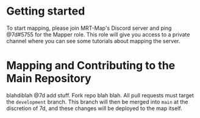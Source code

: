 # Getting started
To start mapping, please join MRT-Map's Discord server and ping @7d#5755 for the Mapper role. This role will give you access to a private channel where you can see some tutorials about mapping the server.

# Mapping and Contributing to the Main Repository
blahdiblah @7d add stuff. Fork repo blah blah. All pull requests must target the `development` branch. This branch will then be merged into `main` at the discretion of 7d, and these changes will be deployed to the map itself.
